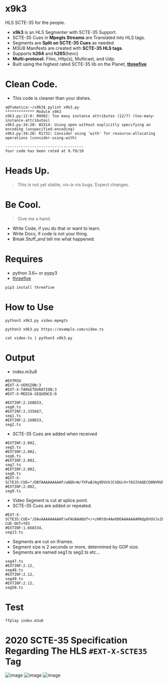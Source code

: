 
# __x9k3__
 HLS SCTE-35 for the people. 

* __x9k3__ is an HLS Segmenter with SCTE-35 Support. 
* SCTE-35 Cues in __Mpegts Streams__ are Translated into HLS tags.
* Segments are __Split on SCTE-35 Cues__ as needed.
* M3U8 Manifests are created with __SCTE-35 HLS tags__.
* Supports __h264__ and __h265__(hevc)
* __Multi-protocol.__ Files, Http(s), Multicast, and Udp.
* Built using the highest rated SCTE-35 lib on the Planet, [__threefive__](https://github.com/futzu/scte35-threefive)

# Clean Code.
* This code is cleaner than your dishes.
 
```smalltalk
a@fumatica:~/x9k3$ pylint x9k3.py 
************* Module x9k3
x9k3.py:12:0: R0902: Too many instance attributes (12/7) (too-many-instance-attributes)
x9k3.py:34:20: W1514: Using open without explicitly specifying an encoding (unspecified-encoding)
x9k3.py:34:20: R1732: Consider using 'with' for resource-allocating operations (consider-using-with)

-----------------------------------
Your code has been rated at 9.79/10
```


# Heads Up.
> This is not yet stable, vis-à-vis bugs.`Expect changes. 
# Be Cool.
> Give me a hand.
  * Write Code, if you do that or want to learn.
  * Write Docs, if code is not your thing.
  * Break Stuff_and tell me what happened.
 

 
# Requires 
* python 3.6+ or pypy3
* [threefive](https://github.com/futzu/scte35-threefive)  
```smalltalk
pip3 install threefive
```

# How to Use
```smalltalk
python3 x9k3.py video.mpegts
```
```smalltalk
python3 x9k3.py https://example.com/video.ts
```
```smalltalk
cat video.ts | python3 x9k3.py
```

# Output

* index.m3u8

```smalltalk
#EXTM3U
#EXT-X-VERSION:3
#EXT-X-TARGETDURATION:3
#EXT-X-MEDIA-SEQUENCE:0
 
#EXTINF:2.168833,
seg0.ts
#EXTINF:2.335667,
seg1.ts
#EXTINF:2.168833,
seg2.ts

```

*  SCTE-35 Cues are added when received


```smalltalk
#EXTINF:2.002,
seg5.ts
#EXTINF:2.002,
seg6.ts
#EXTINF:2.002,
seg7.ts
#EXTINF:2.002,
seg8.ts
#EXT-X-SCTE35:CUE="/DBfAAAAAAAAAP/wBQb+W/fXFwBJAg9DVUVJCXDUcX+fASIhAQECD0NVRUkJcNRwf58BIhEBAQIPQ1VFSQlxDxd/nwEEEAEBAhRDVUVJCXEPGH/fAAc0VHABBCABAe6Vhcw=" 
#EXTINF:2.002,
seg9.ts
```

*  Video Segment is cut at splice point.
* SCTE-35 Cues are added or repeated.



```smalltalk
#EXT-X-SCTE35:CUE="/DAxAAAAAAAAAP/wFAUAAABdf+/+zHRtOn4Ae6DOAAAAAAAMAQpDVUVJsZ8xMjEqLYemJQ==" CUE-OUT=YES
#EXTINF:1.668334,
seg13.ts

```

* Segments are cut on iframes.
* Segment size is 2 seconds or more, determined by GOP size. 
* Segments are named seg1.ts seg2.ts etc...

```smalltalk
seg47.ts
#EXTINF:2.12,
seg48.ts
#EXTINF:2.12,
seg49.ts
#EXTINF:2.12,
seg50.ts

```

# Test
```
ffplay index.m3u8
```

# 2020 SCTE-35 Specification Regarding The HLS `#EXT-X-SCTE35` Tag

![image](https://user-images.githubusercontent.com/52701496/160178288-fc75bcfc-b408-43f0-a7ec-83ecdfb10e8b.png)
![image](https://user-images.githubusercontent.com/52701496/160177961-aa7f1706-2f49-4144-a3e3-36efb458037d.png)
![image](https://user-images.githubusercontent.com/52701496/160178082-a978772d-d650-4093-a442-2aeb907bba19.png)







